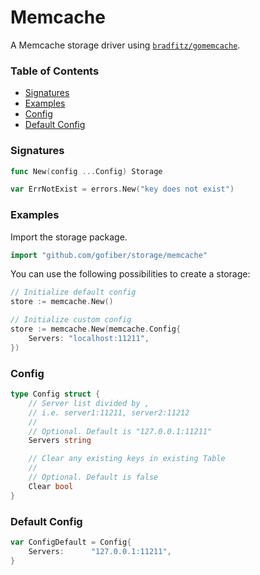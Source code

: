 # Memcache

A Memcache storage driver using [`bradfitz/gomemcache`](https://github.com/bradfitz/gomemcache).

### Table of Contents
- [Signatures](#signatures)
- [Examples](#examples)
- [Config](#config)
- [Default Config](#default-config)

### Signatures
```go
func New(config ...Config) Storage

var ErrNotExist = errors.New("key does not exist")
```

### Examples
Import the storage package.
```go
import "github.com/gofiber/storage/memcache"
```

You can use the following possibilities to create a storage:
```go
// Initialize default config
store := memcache.New()

// Initialize custom config
store := memcache.New(memcache.Config{
	Servers: "localhost:11211",
})
```

### Config
```go
type Config struct {
	// Server list divided by ,
	// i.e. server1:11211, server2:11212
	//
	// Optional. Default is "127.0.0.1:11211"
	Servers string

	// Clear any existing keys in existing Table
	//
	// Optional. Default is false
	Clear bool
}
```

### Default Config
```go
var ConfigDefault = Config{
	Servers:      "127.0.0.1:11211",
}
```
